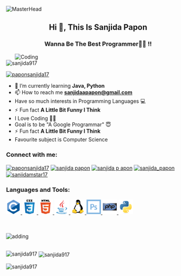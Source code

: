 ![MasterHead](https://cdn.dribbble.com/users/2676018/screenshots/12285920/media/1bd5f721ddca471bf35a66385acf13c1.gif)
<h2 align="center">Hi 👋, This Is Sanjida Papon</h2>
<h3 align="center">Wanna Be The Best Programmer👩‍💻 !!</h3>
<img align="right" alt="Coding" width="480" src="https://cdn.dribbble.com/users/452800/screenshots/2423898/icon.gif">
<p align="left"> <img src="https://komarev.com/ghpvc/?username=sanjida917&label=Profile%20views&color=0e75b6&style=flat" alt="sanjida917" /> </p>

<p align="left"> <a href="https://twitter.com/paponsanjida17" target="blank"><img src="https://img.shields.io/twitter/follow/paponsanjida17?logo=twitter&style=for-the-badge" alt="paponsanjida17" /></a> </p>

- 🌱 I’m currently learning **Java, Python**
- 📫 How to reach me **sanjidaapapon@gmail.com**
- Have so much interests in Programming Languages 💻
- ⚡ Fun fact **A Little Bit Funny I Think**
- I Love Coding 🤗🤗
- Goal is to be "A Google Programmar" 😇
- ⚡ Fun fact **A Little Bit Funny I Think**
- Favourite subject is Computer Science 

<h3 align="left">Connect with me:</h3>
<p align="left">
<a href="https://twitter.com/paponsanjida17" target="blank"><img align="center" src="https://raw.githubusercontent.com/rahuldkjain/github-profile-readme-generator/master/src/images/icons/Social/twitter.svg" alt="paponsanjida17" height="30" width="40" /></a>
<a href="https://linkedin.com/in/sanjida papon" target="blank"><img align="center" src="https://raw.githubusercontent.com/rahuldkjain/github-profile-readme-generator/master/src/images/icons/Social/linked-in-alt.svg" alt="sanjida papon" height="30" width="40" /></a>
<a href="https://fb.com/sanjida p apon" target="blank"><img align="center" src="https://raw.githubusercontent.com/rahuldkjain/github-profile-readme-generator/master/src/images/icons/Social/facebook.svg" alt="sanjida p apon" height="30" width="40" /></a>
<a href="https://instagram.com/sanjida_papon" target="blank"><img align="center" src="https://raw.githubusercontent.com/rahuldkjain/github-profile-readme-generator/master/src/images/icons/Social/instagram.svg" alt="sanjida_papon" height="30" width="40" /></a>
<a href="https://auth.geeksforgeeks.org/user/sanjidamstar17" target="blank"><img align="center" src="https://raw.githubusercontent.com/rahuldkjain/github-profile-readme-generator/master/src/images/icons/Social/geeks-for-geeks.svg" alt="sanjidamstar17" height="30" width="40" /></a>
</p>

<h3 align="left">Languages and Tools:</h3>
<p align="left"> <a href="https://www.cprogramming.com/" target="_blank" rel="noreferrer"> <img src="https://raw.githubusercontent.com/devicons/devicon/master/icons/c/c-original.svg" alt="c" width="40" height="40"/> </a> <a href="https://www.w3schools.com/css/" target="_blank" rel="noreferrer"> <img src="https://raw.githubusercontent.com/devicons/devicon/master/icons/css3/css3-original-wordmark.svg" alt="css3" width="40" height="40"/> </a> <a href="https://www.w3.org/html/" target="_blank" rel="noreferrer"> <img src="https://raw.githubusercontent.com/devicons/devicon/master/icons/html5/html5-original-wordmark.svg" alt="html5" width="40" height="40"/> </a> <a href="https://www.java.com" target="_blank" rel="noreferrer"> <img src="https://raw.githubusercontent.com/devicons/devicon/master/icons/java/java-original.svg" alt="java" width="40" height="40"/> </a> <a href="https://www.linux.org/" target="_blank" rel="noreferrer"> <img src="https://raw.githubusercontent.com/devicons/devicon/master/icons/linux/linux-original.svg" alt="linux" width="40" height="40"/> </a> <a href="https://www.photoshop.com/en" target="_blank" rel="noreferrer"> <img src="https://raw.githubusercontent.com/devicons/devicon/master/icons/photoshop/photoshop-line.svg" alt="photoshop" width="40" height="40"/> </a> <a href="https://www.php.net" target="_blank" rel="noreferrer"> <img src="https://raw.githubusercontent.com/devicons/devicon/master/icons/php/php-original.svg" alt="php" width="40" height="40"/> </a> <a href="https://www.python.org" target="_blank" rel="noreferrer"> <img src="https://raw.githubusercontent.com/devicons/devicon/master/icons/python/python-original.svg" alt="python" width="40" height="40"/> </a> </p>
<br></br>
<img align="center" alt="adding" width="370" src="https://i.pinimg.com/originals/2e/94/62/2e9462cb6e812987c9c05491b61f887e.gif">
<br></br>
<p><img align="left" src="https://github-readme-stats.vercel.app/api/top-langs?username=sanjida917&show_icons=true&locale=en&layout=compact" alt="sanjida917" /></p>

<p>&nbsp;<img align="center" src="https://github-readme-stats.vercel.app/api?username=sanjida917&show_icons=true&locale=en" alt="sanjida917" /></p>

<p><img align="center" src="https://github-readme-streak-stats.herokuapp.com/?user=sanjida917&" alt="sanjida917" /></p>
